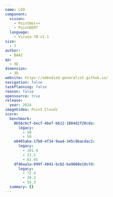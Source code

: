 ```yaml
---
name: LEO
component:
  vision:
    - PointNet++
    - PointBERT
  language:
    - Vicuna-7B-v1.1
size:
  - 7
author:
  - BAAI
qa:
  - 3D
dimension:
  - 3D
website: https://embodied-generalist.github.io/
navigation: false
taskPlanning: false
reason: false
opensource: true
release:
  year: 2024
imageVideo: Point Clouds
score:
  benchmark:
    8b56c6cf-becf-4bef-b612-1804d2f20cda:
      legacy:
        - 50
        - 50
    e0465aba-17b0-4f34-9aa4-345c9bacdac2:
      legacy:
        - 101.4
        - 21.5
        - 61.45
    df46aa1a-099f-4841-bc02-ba9608e18c7d:
      legacy:
        - 72.4
        - 38.2
        - 55.3
  summary: {}
---
```


